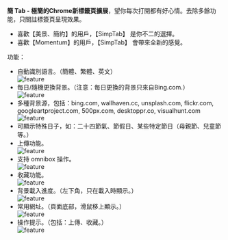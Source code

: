 **簡 Tab - 極簡的Chrome新標籤頁擴展**，望你每次打開都有好心情。去除多餘功能，只關註標簽頁呈現效果。

- 喜歡【美景、簡約】的用戶，【SimpTab】 是你不二的選擇。
- 喜歡【Momentum】的用戶，【SimpTab】 會帶來全新的感覺。

功能：
- 自動識別語言。（簡體、繁體、英文）  
  ![feature](http://i.imgur.com/nbw5Ycg.png)
- 每日/隨機更換背景。（注意：每日更換的背景只來自Bing.com.）  
  ![feature](http://i.imgur.com/JnwGMjw.png)
- 多種背景源，包括：bing.com, wallhaven.cc, unsplash.com, flickr.com, googleartproject.com, 500px.com, desktoppr.co, visualhunt.com  
  ![feature](http://i.imgur.com/G2TNahV.png)
- 可顯示特殊日子，如：二十四節氣、節假日、某些特定節日（母親節、兒童節等。）  
- 上傳功能。  
  ![feature](http://i.imgur.com/3xZew89.png)
- 支持 omnibox 操作。  
  ![feature](http://i.imgur.com/IAw6PDb.png)
- 收藏功能。  
  ![feature](http://i.imgur.com/4xirs2N.png)
- 背景載入進度。（左下角，只在載入時顯示。）  
  ![feature](http://i.imgur.com/GbXCspl.png)
- 常用網址。（頁面底部，滑鼠移上顯示。）  
  ![feature](http://i.imgur.com/LMxP6kF.png)
- 操作提示。（包括：上傳、收藏。）  
  ![feature](http://i.imgur.com/TMMXFoT.png)